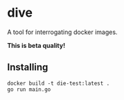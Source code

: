 # dive

A tool for interrogating docker images.

**This is beta quality!**




## Installing
```
docker build -t die-test:latest .
go run main.go
```

